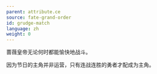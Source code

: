 ```yaml
---
parent: attribute.ce
source: fate-grand-order
id: grudge-match
language: zh
weight: 0
---
```


蔷薇皇帝无论何时都能愉快地战斗。

因为节日的主角并非运营，只有连战连胜的勇者才配成为主角。
